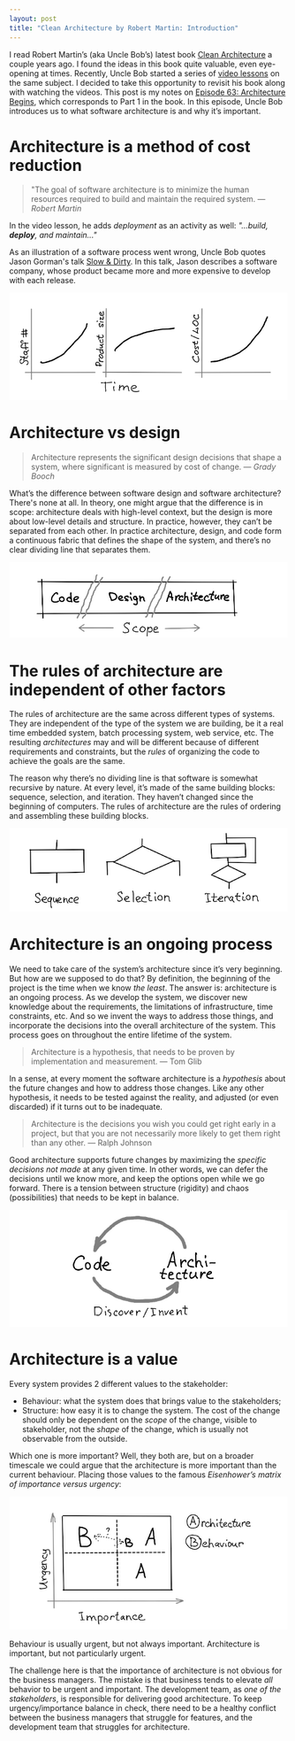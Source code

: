 ```yaml
---
layout: post
title: "Clean Architecture by Robert Martin: Introduction"
---
```


I read Robert Martin’s (aka Uncle Bob’s) latest book [Clean Architecture][ca-book] a couple years ago. I found the ideas in this book quite valuable, even eye-opening at times. Recently, Uncle Bob started a series of [video lessons][ca-videos] on the same subject. I decided to take this opportunity to revisit his book along with watching the videos. This post is my notes on [Episode 63: Architecture Begins][episode-63], which corresponds to Part 1 in the book. In this episode, Uncle Bob introduces us to what software architecture is and why it’s important. 

# Architecture is a method of cost reduction

> "The goal of software architecture is to minimize the human resources required to build and maintain the required system.
> &mdash; <cite>Robert Martin</cite> 

In the video lesson, he adds *deployment* as an activity as well: *"...build, **deploy**, and maintain..."*

As an illustration of a software process went wrong, Uncle Bob quotes Jason Gorman's talk [Slow & Dirty][slow-dirty]. In this talk, Jason describes a software company, whose product became more and more expensive to develop with each release. 

![Project costs rise](/images/clean-acrchitecture-intro/project-complexity.png)

# Architecture vs design

> Architecture represents the significant design decisions that shape a system, where significant is measured by cost of change.
> &mdash; <cite>Grady Booch</cite>

What’s the difference between software design and software architecture? There's none at all. In theory, one might argue that the difference is in scope: architecture deals with high-level context, but the design is more about low-level details and structure. In practice, however, they can’t be separated from each other. In practice architecture, design, and code form a continuous fabric that defines the shape of the system, and there’s no clear dividing line that separates them.

![Architecture Design Continuum](/images/clean-acrchitecture-intro/design-arch-continuum.png)

# The rules of architecture are independent of other factors

The rules of architecture are the same across different types of systems.  They are independent of the type of the system we are building, be it a real time embedded system, batch processing system, web service, etc. The resulting *architectures* may and will be different because of different requirements and constraints, but the *rules* of organizing the code to achieve the goals are the same. 

The reason why there’s no dividing line is that software is somewhat recursive by nature. At every level, it’s made of the same building blocks: sequence, selection, and iteration. They haven’t changed since the beginning of computers. The rules of architecture are the rules of ordering and assembling these building blocks.

![Code building blocks](/images/clean-acrchitecture-intro/operation-types.png)

# Architecture is an ongoing process

We need to take care of the system’s architecture since it’s very beginning. But how are we supposed to do that? By definition, the beginning of the project is the time when we know *the least*. The answer is: architecture is an ongoing process. As we develop the system, we discover new knowledge about the requirements, the limitations of infrastructure, time constraints, etc. And so we invent the ways to address those things, and incorporate the decisions into the overall architecture of the system. This process goes on throughout the entire lifetime of the system. 

> Architecture is a hypothesis, that needs to be proven by implementation and measurement.
> &mdash; Tom Glib

In a sense, at every moment the software architecture is a *hypothesis* about the future changes and how to address those changes. Like any other hypothesis, it needs to be tested against the reality, and adjusted (or even discarded)  if it turns out to be inadequate.

> Architecture is the decisions you wish you could get right early in a project, but that you are not necessarily more likely to get them right than any other.
> &mdash; Ralph Johnson

Good architecture supports future changes by maximizing the *specific decisions not made* at any given time. In other words, we can defer the decisions until we know more, and keep the options open while we go forward. There is a tension between structure (rigidity) and chaos (possibilities) that needs to be kept in balance. 

![Architecture is an ongoing process](/images/clean-acrchitecture-intro/design-cycle.png)

# Architecture is a value

Every system provides 2 different values to the stakeholder:

* Behaviour: what the system does that brings value to the stakeholders;
* Structure: how easy it is to change the system. The cost of the change should only be dependent on the *scope* of the change, visible to stakeholder, not the *shape* of the change, which is usually not observable from the outside.

Which one is more important? Well, they both are, but on a broader timescale we could argue that the architecture is more important than the current behaviour. Placing those values to the famous *Eisenhower’s matrix of importance versus urgency*:

![Eisenhower's Matrix of Importance/Urgency](/images/clean-acrchitecture-intro/architecture-quadrants.png)

Behaviour is usually urgent, but not always important. Architecture is important, but not particularly urgent.

The challenge here is that the importance of architecture is not obvious for the business managers. The mistake is that business tends to elevate *all* behavior to be urgent and important. The development team, as *one of the stakeholders*, is responsible for delivering good architecture. To keep urgency/importance balance in check, there need to be a healthy conflict between the business managers that struggle for features, and the development team that struggles for architecture. 


[ca-book]: https://www.goodreads.com/book/show/18043011-clean-architecture
[ca-videos]: https://cleancoders.com/series/clean-code
[episode-63]: https://cleancoders.com/episode/clean-code-episode-63
[slow-dirty]: http://www.codemanship.co.uk/files/slow_and_dirty_with_callouts.pdf
